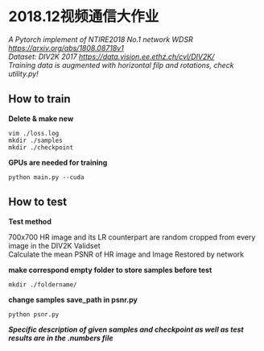 # 2018.12视频通信大作业

*A Pytorch implement of NTIRE2018 No.1 network WDSR https://arxiv.org/abs/1808.08718v1* \
*Dataset: DIV2K 2017 https://data.vision.ee.ethz.ch/cvl/DIV2K/* \
*Training data is augmented with horizontal filp and rotations, check utility.py!*

## How to train
**Delete & make new**
```
vim ./loss.log
mkdir ./samples
mkdir ./checkpoint
```

**GPUs are needed for training**
```
python main.py --cuda
```

## How to test
**Test method**

700x700 HR image and its LR counterpart are random cropped from every image in the DIV2K Validset  \
Calculate the mean PSNR of HR image and Image Restored by network

**make correspond empty folder to store samples before test**
```
mkdir ./foldername/
```

**change samples save_path in psnr.py**
```
python psnr.py
```

***Specific description of given samples and checkpoint as well as test results are in the .numbers file***
